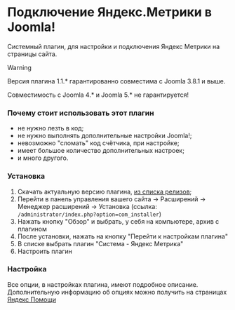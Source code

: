 # Подключение Яндекс.Метрики в Joomla!

Системный плагин, для настройки и подключения Яндекс Метрики на страницы сайта.


> [!WARNING]  
> Версия плагина 1.1.* гарантированно совместима с Joomla 3.8.1 и выше.
> 
> Совместимость с Joomla 4.* и Joomla 5.* не гарантируется!  

### Почему стоит использовать этот плагин
 
 - не нужно лезть в код;
 - не нужно выполнять дополнительные настройки Joomla!;
 - невозможно "сломать" код счётчика, при настройке;
 - имеет большое количество дополнительных настроек;
 - и много другого.
 
 ###  Установка
 
 1. Скачать актуальную версию плагина, [из списка релизов](https://github.com/webmasterskaya/joomla-yametrik-insert/releases/latest);
 2. Перейти в панель управления вашего сайта -> Расширений -> Менеджер расширений -> Установка (ссылка: `/administrator/index.php?option=com_installer`)
 3. Нажать кнопку "Обзор" и выбрать, у себя на компьютере, архив с плагином
 4. После установки, нажать на кнопку "Перейти к настройкам плагина"
 5. В списке выбрать плагин "Система - Яндекс Метрика"
 6. Настроить плагин
 
 ### Настройка
 
Все опции, в настройках плагина, имеют подробное описание. Дополнительную информацию об опциях можно получить на страницах [Яндекс Помощи](https://yandex.ru/support/metrica/index.html)